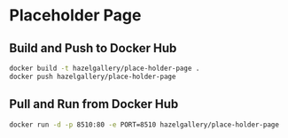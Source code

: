 # Placeholder Page

## Build and Push to Docker Hub

```bash
docker build -t hazelgallery/place-holder-page .
docker push hazelgallery/place-holder-page
```

## Pull and Run from Docker Hub

```bash
docker run -d -p 8510:80 -e PORT=8510 hazelgallery/place-holder-page
```